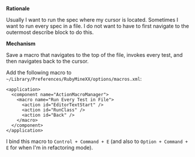 **Rationale**

Usually I want to run the spec where my cursor is located. Sometimes I want to run every spec in a file. I do not want to have to first navigate to the outermost describe block to do this.

**Mechanism**

Save a macro that navigates to the top of the file, invokes every test, and then navigates back to the cursor.

Add the following macro to `~/Library/Preferences/RubyMineXX/options/macros.xml`:

````
<application>
  <component name="ActionMacroManager">
    <macro name="Run Every Test in File">
      <action id="EditorTextStart" />
      <action id="RunClass" />
      <action id="Back" />
    </macro>
  </component>
</application>
````

I bind this macro to `Control + Command + E` (and also to `Option + Command + E` for when I'm in refactoring mode).